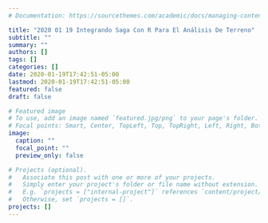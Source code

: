 ```yaml
---
# Documentation: https://sourcethemes.com/academic/docs/managing-content/

title: "2020 01 19 Integrando Saga Con R Para El Análisis De Terreno"
subtitle: ""
summary: ""
authors: []
tags: []
categories: []
date: 2020-01-19T17:42:51-05:00
lastmod: 2020-01-19T17:42:51-05:00
featured: false
draft: false

# Featured image
# To use, add an image named `featured.jpg/png` to your page's folder.
# Focal points: Smart, Center, TopLeft, Top, TopRight, Left, Right, BottomLeft, Bottom, BottomRight.
image:
  caption: ""
  focal_point: ""
  preview_only: false

# Projects (optional).
#   Associate this post with one or more of your projects.
#   Simply enter your project's folder or file name without extension.
#   E.g. `projects = ["internal-project"]` references `content/project/deep-learning/index.md`.
#   Otherwise, set `projects = []`.
projects: []
---
```

